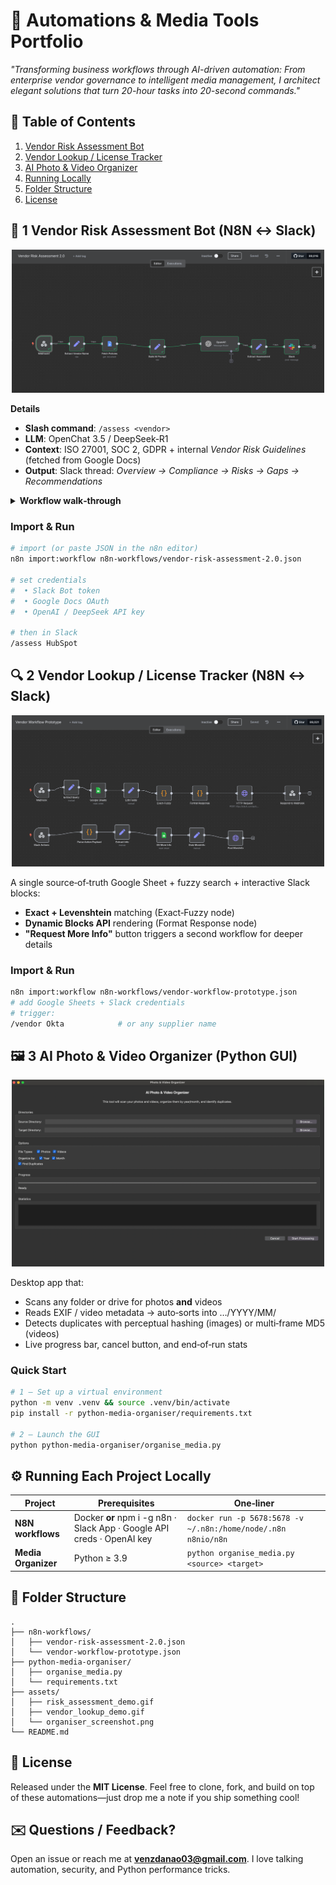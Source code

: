 # 🔧 Automations & Media Tools Portfolio

*"Transforming business workflows through AI-driven automation: From enterprise vendor governance to intelligent media management, I architect elegant solutions that turn 20-hour tasks into 20-second commands."*

## 📑 Table of Contents

1. [Vendor Risk Assessment Bot](#-1--vendor-risk-assessment-bot-n8n--slack)
2. [Vendor Lookup / License Tracker](#-2--vendor-lookup--license-tracker-n8n--slack)
3. [AI Photo & Video Organizer](#-3--ai-photo--video-organizer-python-gui)
4. [Running Locally](#%EF%B8%8F-running-each-project-locally)
5. [Folder Structure](#-folder-structure)
6. [License](#-license)

## 🚀 1  Vendor Risk Assessment Bot (N8N ↔ Slack)
<p align="center">
  <img src="assets/Vendor_risk_assess.png" alt="Screenshot of the photo & video organizer GUI" width="500">
</p>

**Details**
- **Slash command**: `/assess <vendor>`
- **LLM**: OpenChat 3.5 / DeepSeek‑R1
- **Context**: ISO 27001, SOC 2, GDPR + internal *Vendor Risk Guidelines* (fetched from Google Docs)
- **Output**: Slack thread: *Overview → Compliance → Risks → Gaps → Recommendations*

<details>
<summary><strong>Workflow walk‑through</strong></summary>

1. **Webhook1** – receives the Slack command
2. **Extract Vendor Name** – parses the vendor string
3. **Fetch Policies** – pulls the latest policy doc from Google Docs
4. **Build AI Prompt** – crafts system + user messages
5. **OpenAI1** – calls the LLM
6. **Extract Assessment** – unwraps the JSON response
7. **Slack** – posts the formatted block back to the channel
</details>

### Import & Run

```bash
# import (or paste JSON in the n8n editor)
n8n import:workflow n8n-workflows/vendor-risk-assessment-2.0.json

# set credentials
#  • Slack Bot token
#  • Google Docs OAuth
#  • OpenAI / DeepSeek API key

# then in Slack
/assess HubSpot
```

## 🔍 2  Vendor Lookup / License Tracker (N8N ↔ Slack)

<p align="center">
  <img src="assets/Vendor_workflow.png" alt="Screenshot of the photo & video organizer GUI" width="500">
</p>

A single source‑of‑truth Google Sheet + fuzzy search + interactive Slack blocks:

* **Exact + Levenshtein** matching (Exact‑Fuzzy node)
* **Dynamic Blocks API** rendering (Format Response node)
* **"Request More Info"** button triggers a second workflow for deeper details

### Import & Run

```bash
n8n import:workflow n8n-workflows/vendor-workflow-prototype.json
# add Google Sheets + Slack credentials
# trigger:
/vendor Okta            # or any supplier name
```

## 🖼 3  AI Photo & Video Organizer (Python GUI)

<p align="center">
  <img src="assets/Photo_Video_organizer.png" alt="Screenshot of the photo & video organizer GUI" width="500">
</p>

Desktop app that:

* Scans any folder or drive for photos **and** videos
* Reads EXIF / video metadata → auto‑sorts into …/YYYY/MM/
* Detects duplicates with perceptual hashing (images) or multi‑frame MD5 (videos)
* Live progress bar, cancel button, and end‑of‑run stats

### Quick Start

```bash
# 1 – Set up a virtual environment
python -m venv .venv && source .venv/bin/activate
pip install -r python-media-organiser/requirements.txt

# 2 – Launch the GUI
python python-media-organiser/organise_media.py
```

## ⚙️ Running Each Project Locally

| **Project** | **Prerequisites** | **One‑liner** |
|-------------|-------------------|---------------|
| **N8N workflows** | Docker **or** npm i -g n8n · Slack App · Google API creds · OpenAI key | `docker run -p 5678:5678 -v ~/.n8n:/home/node/.n8n n8nio/n8n` |
| **Media Organizer** | Python ≥ 3.9 | `python organise_media.py <source> <target>` |

## 📂 Folder Structure

```
.
├── n8n-workflows/
│   ├── vendor-risk-assessment-2.0.json
│   └── vendor-workflow-prototype.json
├── python-media-organiser/
│   ├── organise_media.py
│   └── requirements.txt
├── assets/
│   ├── risk_assessment_demo.gif
│   ├── vendor_lookup_demo.gif
│   └── organiser_screenshot.png
└── README.md
```

## 🪪 License

Released under the **MIT License**. Feel free to clone, fork, and build on top of these automations—just drop me a note if you ship something cool!

## ✉️ Questions / Feedback?

Open an issue or reach me at **venzdanao03@gmail.com**. I love talking automation, security, and Python performance tricks.
